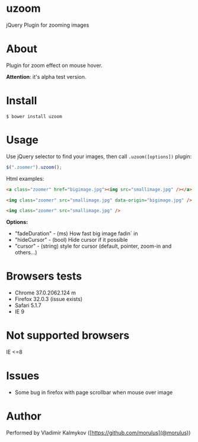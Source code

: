 uzoom
======

jQuery Plugin for zooming images

# About

Plugin for zoom effect on mouse hover.

__Attention__: it's alpha test version.

# Install
```npm
$ bower install uzoom
```

# Usage
Use jQuery selector to find your images, then call `.uzoom([options])` plugin:
```javascript
$(".zoomer").uzoom();
```

Html examples:
```html
<a class="zoomer" href="bigimage.jpg"><img src="smallimage.jpg" /></a>
```
```html
<img class="zoomer" src="smallimage.jpg" data-origin="bigimage.jpg" />
```

```html
<img class="zoomer" src="smallimage.jpg" />
```

__Options:__
- "fadeDuration" - (ms) How fast big image fadin` in
- "hideCursor" - (bool) Hide cursor if it possible
- "cursor" - (string) style for cursor (default, pointer, zoom-in and others...)

# Browsers tests
- Chrome 37.0.2062.124 m
- Firefox 32.0.3 (issue exists)
- Safari 5.1.7
- IE 9

# Not supported browsers
IE <=8

# Issues
- Some bug in firefox with page scrollbar when mouse over image

# Author
Performed by Vladimir Kalmykov ([https://github.com/morulus](@morulus))
